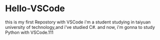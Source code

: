 # Hello-VSCode
this is my first Repostory with VSCode
i'm a student studying in taiyuan university of technology,and i've studied C#.
and now, i'm gonna to study Python with VSCode.111
